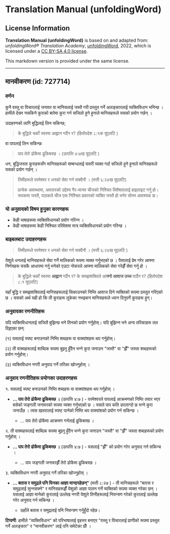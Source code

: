 # Translation Manual (unfoldingWord)

## License Information

**Translation Manual (unfoldingWord)** is based on and adapted from: _unfoldingWord® Translation Academy_, [unfoldingWord](https://unfoldingword.org/utw), 2022, which is licensed under a [CC BY-SA 4.0 license](https://creativecommons.org/licenses/by-sa/4.0/legalcode.en).

This markdown version is provided under the same license.



--------------------------------

## मानवीकरण (id: 727714)

### वर्णन

कुनै वस्तु वा विचारलाई जनावर वा मानिसलाई जस्तै गरी प्रस्तुत गर्ने अलङ्‍कारलाई व्यक्तिविधान भनिन्छ । हामीले देख्‍न नसकिने कुराको बारेमा कुरा गर्न सजिलो हुने हुनाले मानिसहरूले यसको प्रयोग गर्छन् ।

उदाहरणको लागि बुद्धिलाई लिन सकिन्छ;

> के बुद्धिले चर्को स्‍वरमा आह्वान गर्दैन र? (हितोपदेश ८:१क यूएलटि )

वा पापलाई लिन सकिन्छः

> पाप तेरो ढोकैमा ढुकिबस्‍छ । (उत्पत्ति ४:७ख यूएलटि )

धन, बुद्धिजस्ता कुराहरूसँग मानिसहरूको सम्बन्धलाई यसरी व्यक्त गर्दा सजिलो हुने हुनाले मानिसहरूले यसको प्रयोग गर्छन् ।

> तिमीहरूले परमेश्‍वर र धनको सेवा गर्न सक्‍दैनौ । (मत्ती ६:२४ख यूएलटि)
> 
> प्रत्येक अवस्थामा, अवतारको उद्देश्य गैर\-मानव चीजको निश्‍चित विशेषतालाई हाइलाइट गर्नु हो। रूपकमा जस्तै, पाठकले चीज एक निश्‍चित प्रकारको व्यक्ति जस्तै हो भनेर सोच्‍न आवश्यक छ।

### यो अनुवादको विषय हुनुका कारणहरू

* केही भाषाहरूमा व्यक्तिविधानको प्रयोग गरिन्‍न ।
* केही भाषाहरूमा केही निश्‍चित परिवेशमा मात्र व्यक्तिविधानको प्रयोग गरिन्छ ।

### बाइबलबाट उदाहरणहरू

> तिमीहरूले परमेश्‍वर र धनको सेवा गर्न सक्‍दैनौ । (मत्ती ६:२४ख यूएलटि )

येशूले धनलाई मानिसहरूले सेवा गर्ने मालिकको रूपमा व्यक्त गर्नुभएको छ । पैसालाई प्रेम गरेर आफ्ना निर्णयहरू यसकै आधारमा गर्नु भनेको एउटा नोकरले आफ्ना मालिकको सेवा गरेझैँ सेवा गर्नु हो ।

> के बुद्धिले चर्को स्‍वरमा **आह्वान** गर्दैन र? के समझशक्तिले आ**फ्‍नो आवाज उच्‍च** पार्दैन र? (हितोपदेश ८:१ यूएलटि)

यहाँ बुद्धि र समझशक्तिलाई मानिसहरूलाई सिकाउनको निम्ति आवाज दिने व्यक्तिको रूपमा प्रस्तुत गरिएको छ । यसको अर्थ यही हो कि ती कुराहरू लुकेका नभइकन मानिसहरूले ध्यान दिनुपर्ने कुराहरू हुन्।

### अनुवादका रणनीतिहरू

यदि व्यक्तिविधानलाई सजिलै बुझिन्छ भने तिनको प्रयोग गर्नुहोस्। यदि बुझिन्‍न भने अन्य तरिकाहरू तल दिइएका छन्ः

(१) यसलाई स्पष्ट बनाउनको निम्ति शब्दहरू वा वाक्यांशहरू थप गर्नुहोस्।

(२) ती वाक्यहरूलाई शाब्दिक रूपमा बुझ्‍नु हुँदैन भन्‍ने कुरा जनाउन "जस्तै" वा "झैँ" जस्ता शब्दहरूको प्रयोग गर्नुहोस्।

(३) व्यक्तिविधान नगरी अनुवाद गर्ने तरिका खोज्‍नुहोस् ।

### अनुवाद रणनीतिहरू प्रयोगका उदाहरणहरू

१. यसलाई स्पष्ट बनाउनको निम्ति शब्दहरू वा वाक्यांशहरू थप गर्नुहोस् ।

* **... पाप तेरो ढोकैमा ढुकिबस्‍छ ।** (उत्पत्ति ४:७ ) \- परमेश्‍वरले पापलाई आक्रमणको निम्ति तयार भएर बसेको जङ्गली जनावरको रूपमा व्यक्त गर्नुभएको छ । यसले पाप कति डरलाग्दो छ भन्‍ने कुरा जनाउँछ । त्यस खतरालाई स्पष्ट पार्नको निम्ति थप वाक्यांशको प्रयोग गर्न सकिन्छ ।

    + ... पाप तेरो ढोकैमा आक्रमण गर्नलाई ढुकिबस्‍छ ।

२. ती वाक्यहरूलाई शाब्दिक रूपमा बुझ्‍नु हुँदैन भन्‍ने कुरा जनाउन "जस्तै" वा "झैँ" जस्ता शब्दहरूको प्रयोग गर्नुहोस् ।

* **... पाप तेरो ढोकैमा ढुकिबस्‍छ ।** (उत्पत्ति ४:७ ) \- यसलाई "झैँ" को प्रयोग गरेर अनुवाद गर्न सकिन्च ।

    + ... पाप जङ्गली जनावरझैँ तेरो ढोकैमा ढुकिबस्‍छ ।

३. व्यक्तिविधान नगरी अनुवाद गर्ने तरिका खोज्‍नुहोस् ।

* **... बतास र समुद्रले पनि यिनका आज्ञा मान्‍दारहेछन्”** (मत्ती ८:२७ ) \- ती मानिसहरूले "बतास र समुद्रलाई सुन्‍नसक्ने" र मानिसहरूझैँ येशूको आज्ञा पालन गर्ने व्यक्तिको रूपमा व्यक्त गरेका छन् । यसलाई आज्ञा मानेको कुरालाई उल्लेख नगरी येशूले तिनीहरूलाई नियन्त्रण गरेको कुरालाई उल्लेख गरेर अनुवाद गर्न सकिन्छ ।

    + उहाँले बतास र समुद्रलाई पनि नियन्त्रण गर्नुहुँदो रहेछ।

**टिप्पणी**: हामीले "व्यक्तिविधान" को परिभाषालाई वृहत्तर बनाएर "वस्तु र विचारलाई प्राणीको रूपमा प्रस्तुत गर्ने अलङ्‍कार" र "मानवीकरण" लाई पनि समेटेका छौँ ।


